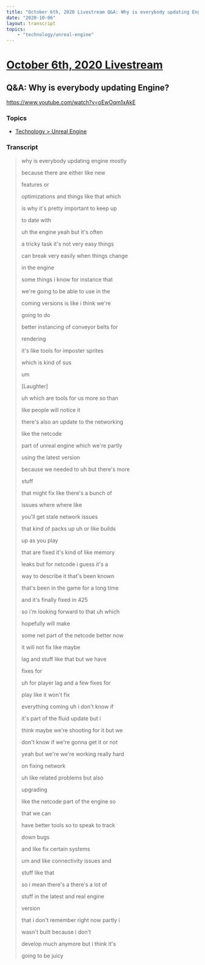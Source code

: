 ```yaml
---
title: "October 6th, 2020 Livestream Q&A: Why is everybody updating Engine?"
date: "2020-10-06"
layout: transcript
topics:
    - "technology/unreal-engine"
---
```

# [October 6th, 2020 Livestream](../2020-10-06.md)
## Q&A: Why is everybody updating Engine?
https://www.youtube.com/watch?v=oEwOqm1xAkE

### Topics
* [Technology > Unreal Engine](../topics/technology/unreal-engine.md)

### Transcript

> why is everybody updating engine mostly
>
> because there are either like new
>
> features or
>
> optimizations and things like that which
>
> is why it's pretty important to keep up
>
> to date with
>
> uh the engine yeah but it's often
>
> a tricky task it's not very easy things
>
> can break very easily when things change
>
> in the engine
>
> some things i know for instance that
>
> we're going to be able to use in the
>
> coming versions is like i think we're
>
> going to do
>
> better instancing of conveyor belts for
>
> rendering
>
> it's like tools for imposter sprites
>
> which is kind of sus
>
> um
>
> [Laughter]
>
> uh which are tools for us more so than
>
> like people will notice it
>
> there's also an update to the networking
>
> like the netcode
>
> part of unreal engine which we're partly
>
> using the latest version
>
> because we needed to uh but there's more
>
> stuff
>
> that might fix like there's a bunch of
>
> issues where where like
>
> you'll get stale network issues
>
> that kind of packs up uh or like builds
>
> up as you play
>
> that are fixed it's kind of like memory
>
> leaks but for netcode i guess it's a
>
> way to describe it that's been known
>
> that's been in the game for a long time
>
> and it's finally fixed in 425
>
> so i'm looking forward to that uh which
>
> hopefully will make
>
> some net part of the netcode better now
>
> it will not fix like maybe
>
> lag and stuff like that but we have
>
> fixes for
>
> uh for player lag and a few fixes for
>
> play like it won't fix
>
> everything coming uh i don't know if
>
> it's part of the fluid update but i
>
> think maybe we're shooting for it but we
>
> don't know if we're gonna get it or not
>
> yeah but we're we're working really hard
>
> on fixing network
>
> uh like related problems but also
>
> upgrading
>
> like the netcode part of the engine so
>
> that we can
>
> have better tools so to speak to track
>
> down bugs
>
> and like fix certain systems
>
> um and like connectivity issues and
>
> stuff like that
>
> so i mean there's a there's a lot of
>
> stuff in the latest and real engine
>
> version
>
> that i don't remember right now partly i
>
> wasn't built because i don't
>
> develop much anymore but i think it's
>
> going to be juicy
